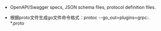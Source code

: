 
- OpenAPI/Swagger specs, JSON schema files, protocol definition files.

- 根据proto文件生成go文件命令格式：protoc --go_out=plugins=grpc:. *.proto